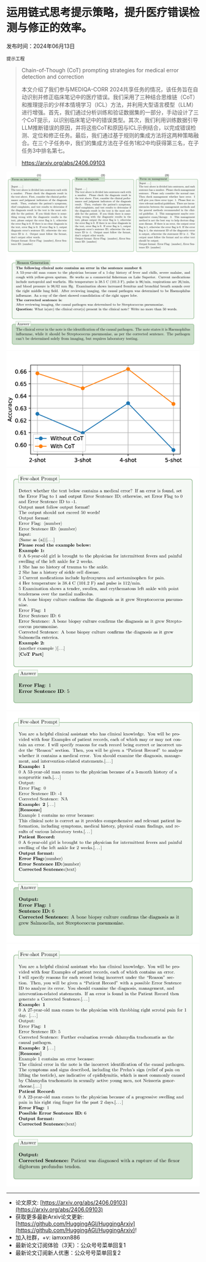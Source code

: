 # 运用链式思考提示策略，提升医疗错误检测与修正的效率。
发布时间：2024年06月13日

`提示工程`
> Chain-of-Though (CoT) prompting strategies for medical error detection and correction
>
> 本文介绍了我们参与MEDIQA-CORR 2024共享任务的情况，该任务旨在自动识别并修正临床笔记中的医疗错误。我们采用了三种结合思维链（CoT）和推理提示的少样本情境学习（ICL）方法，并利用大型语言模型（LLM）进行增强。首先，我们通过分析训练和验证数据集的一部分，手动设计了三个CoT提示，以识别临床笔记中的错误类型。其次，我们利用训练数据引导LLM推断错误的原因，并将这些CoT和原因与ICL示例结合，以完成错误检测、定位和修正任务。最后，我们通过基于规则的集成方法将这两种策略融合。在三个子任务中，我们的集成方法在子任务1和2中均获得第三名，在子任务3中排名第七。
>
> https://arxiv.org/abs/2406.09103

![](https://raw.githubusercontent.com/HuggingAGI/HuggingArxiv/main/paper_images/2406.09103/x1.png)
![](https://raw.githubusercontent.com/HuggingAGI/HuggingArxiv/main/paper_images/2406.09103/x2.png)
![](https://raw.githubusercontent.com/HuggingAGI/HuggingArxiv/main/paper_images/2406.09103/x3.png)
![](https://raw.githubusercontent.com/HuggingAGI/HuggingArxiv/main/paper_images/2406.09103/x4.png)
![](https://raw.githubusercontent.com/HuggingAGI/HuggingArxiv/main/paper_images/2406.09103/x5.png)
![](https://raw.githubusercontent.com/HuggingAGI/HuggingArxiv/main/paper_images/2406.09103/x6.png)

<hr />

- 论文原文: [https://arxiv.org/abs/2406.09103](https://arxiv.org/abs/2406.09103)
- 获取更多最新Arxiv论文更新: [https://github.com/HuggingAGI/HuggingArxiv](https://github.com/HuggingAGI/HuggingArxiv)!
- 加入社群，+v: iamxxn886
- 最新论文订阅体验（3天）：公众号号菜单回复1
- 最新论文订阅新人优惠：公众号号菜单回复2
